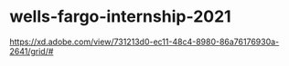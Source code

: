 # wells-fargo-internship-2021
https://xd.adobe.com/view/731213d0-ec11-48c4-8980-86a76176930a-2641/grid/# 
